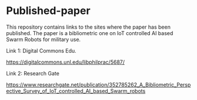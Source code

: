 # Published-paper
This repository contains links to the sites where the paper has been published. The paper is a bibliometric one on IoT controlled AI based Swarm Robots for military use.

Link 1:
Digital Commons Edu.

https://digitalcommons.unl.edu/libphilprac/5687/

Link 2:
Research Gate

https://www.researchgate.net/publication/352785262_A_Bibliometric_Perspective_Survey_of_IoT_controlled_AI_based_Swarm_robots
